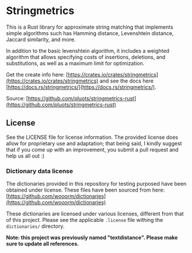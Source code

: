 # Stringmetrics

This is a Rust library for approximate string matching that implements simple
algorithms such has Hamming distance, Levenshtein distance, Jaccard similarity,
and more.

In addition to the basic levenshtein algorithm, it includes a weighted algorithm
that allows specifying costs of insertions, deletions, and substitutions, as
well as a maximum limit for optimization.

Get the create info here:
[https://crates.io/crates/stringmetrics](https://crates.io/crates/stringmetrics)
and see the docs here
[https://docs.rs/stringmetrics/](https://docs.rs/stringmetrics/).

Source:
[https://github.com/pluots/stringmetrics-rust](https://github.com/pluots/stringmetrics-rust)


## License

See the LICENSE file for license information. The provided license does allow
for proprietary use and adaptation; that being said, I kindly suggest that if
you come up with an improvement, you submit a pull request and help us all out
:)

### Dictionary data license

The dictionaries provided in this repository for testing purposed have been
obtained under license. These files have been sourced from here:
[https://github.com/wooorm/dictionaries](https://github.com/wooorm/dictionaries)

These dictionaries are licensed under various licenses, different from that of
this project. Please see the applicable `.license` file withing the
`dictionaries/` directory.

**Note: this project was previously named "textdistance". Please make sure to
update all references.**
